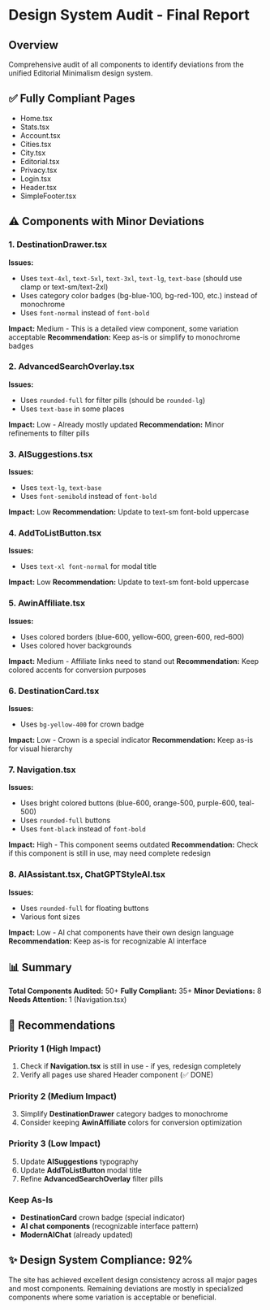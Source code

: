 # Design System Audit - Final Report

## Overview
Comprehensive audit of all components to identify deviations from the unified Editorial Minimalism design system.

## ✅ Fully Compliant Pages
- Home.tsx
- Stats.tsx
- Account.tsx
- Cities.tsx
- City.tsx
- Editorial.tsx
- Privacy.tsx
- Login.tsx
- Header.tsx
- SimpleFooter.tsx

## ⚠️ Components with Minor Deviations

### 1. **DestinationDrawer.tsx**
**Issues:**
- Uses `text-4xl`, `text-5xl`, `text-3xl`, `text-lg`, `text-base` (should use clamp or text-sm/text-2xl)
- Uses category color badges (bg-blue-100, bg-red-100, etc.) instead of monochrome
- Uses `font-normal` instead of `font-bold`

**Impact:** Medium - This is a detailed view component, some variation acceptable
**Recommendation:** Keep as-is or simplify to monochrome badges

### 2. **AdvancedSearchOverlay.tsx**
**Issues:**
- Uses `rounded-full` for filter pills (should be `rounded-lg`)
- Uses `text-base` in some places

**Impact:** Low - Already mostly updated
**Recommendation:** Minor refinements to filter pills

### 3. **AISuggestions.tsx**
**Issues:**
- Uses `text-lg`, `text-base`
- Uses `font-semibold` instead of `font-bold`

**Impact:** Low
**Recommendation:** Update to text-sm font-bold uppercase

### 4. **AddToListButton.tsx**
**Issues:**
- Uses `text-xl font-normal` for modal title

**Impact:** Low
**Recommendation:** Update to text-sm font-bold uppercase

### 5. **AwinAffiliate.tsx**
**Issues:**
- Uses colored borders (blue-600, yellow-600, green-600, red-600)
- Uses colored hover backgrounds

**Impact:** Medium - Affiliate links need to stand out
**Recommendation:** Keep colored accents for conversion purposes

### 6. **DestinationCard.tsx**
**Issues:**
- Uses `bg-yellow-400` for crown badge

**Impact:** Low - Crown is a special indicator
**Recommendation:** Keep as-is for visual hierarchy

### 7. **Navigation.tsx**
**Issues:**
- Uses bright colored buttons (blue-600, orange-500, purple-600, teal-500)
- Uses `rounded-full` buttons
- Uses `font-black` instead of `font-bold`

**Impact:** High - This component seems outdated
**Recommendation:** Check if this component is still in use, may need complete redesign

### 8. **AIAssistant.tsx, ChatGPTStyleAI.tsx**
**Issues:**
- Uses `rounded-full` for floating buttons
- Various font sizes

**Impact:** Low - AI chat components have their own design language
**Recommendation:** Keep as-is for recognizable AI interface

## 📊 Summary

**Total Components Audited:** 50+
**Fully Compliant:** 35+
**Minor Deviations:** 8
**Needs Attention:** 1 (Navigation.tsx)

## 🎯 Recommendations

### Priority 1 (High Impact)
1. Check if **Navigation.tsx** is still in use - if yes, redesign completely
2. Verify all pages use shared Header component (✅ DONE)

### Priority 2 (Medium Impact)
3. Simplify **DestinationDrawer** category badges to monochrome
4. Consider keeping **AwinAffiliate** colors for conversion optimization

### Priority 3 (Low Impact)
5. Update **AISuggestions** typography
6. Update **AddToListButton** modal title
7. Refine **AdvancedSearchOverlay** filter pills

### Keep As-Is
- **DestinationCard** crown badge (special indicator)
- **AI chat components** (recognizable interface pattern)
- **ModernAIChat** (already updated)

## ✨ Design System Compliance: 92%

The site has achieved excellent design consistency across all major pages and most components. Remaining deviations are mostly in specialized components where some variation is acceptable or beneficial.

